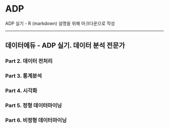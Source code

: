 # ADP
ADP 실기 - R (markdown)
설명을 위해 마크다운으로 작성
<br/>
***

## 데이터에듀 - ADP 실기. 데이터 분석 전문가

### Part 2. 데이터 전처리
### Part 3. 통계분석
### Part 4. 시각화
### Part 5. 정형 데이터마이닝
### Part 6. 비정형 데이터마이닝 